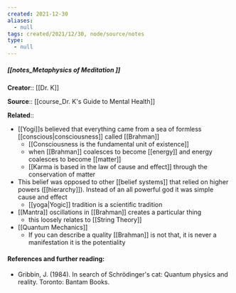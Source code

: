 ```yaml
---
created: 2021-12-30 
aliases:
  - null
tags: created/2021/12/30, node/source/notes
type:
  - null 
---
```


##### [[notes_Metaphysics of Meditation ]]
**Creator**:: [[Dr. K]]
 
**Source**:: [[course_Dr. K's Guide to Mental Health]]

**Related**:: 

- [[Yogi]]s believed that everything came from a sea of formless [[conscious|consciousness]] called [[Brahman]]
	- [[Consciousness is the fundamental unit of existence]]
	- when [[Brahman]] coalesces to become [[energy]] and energy coalesces to become [[matter]]
	- [[Karma is based in the law of cause and effect]] through the conservation of matter
- This belief was opposed to other [[belief systems]] that relied on higher powers ([[hierarchy]]). Instead of an all powerful god it was simple cause and effect
	- [[yoga|Yogic]] tradition is a scientific tradition
- [[Mantra]] oscillations in [[Brahman]] creates a particular thing
	- this loosely relates to [[String Theory]]
- [[Quantum Mechanics]]
	- If you can describe a quality [[Brahman]] is not that, it is never a manifestation it is the potentiality 

#### **References and further reading:**  
-   Gribbin, J. (1984). In search of Schrödinger's cat: Quantum physics and reality. Toronto: Bantam Books.